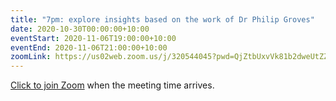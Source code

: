 ```yaml
---
title: "7pm: explore insights based on the work of Dr Philip Groves"
date: 2020-10-30T00:00:00+10:00
eventStart: 2020-11-06T19:00:00+10:00
eventEnd: 2020-11-06T21:00:00+10:00
zoomLink: https://us02web.zoom.us/j/320544045?pwd=QjZtbUxvVk81b2dweUtZZTE3ZE9IZz09
---
```


[Click to join Zoom](https://us02web.zoom.us/j/320544045?pwd=QjZtbUxvVk81b2dweUtZZTE3ZE9IZz09) when the meeting time arrives.